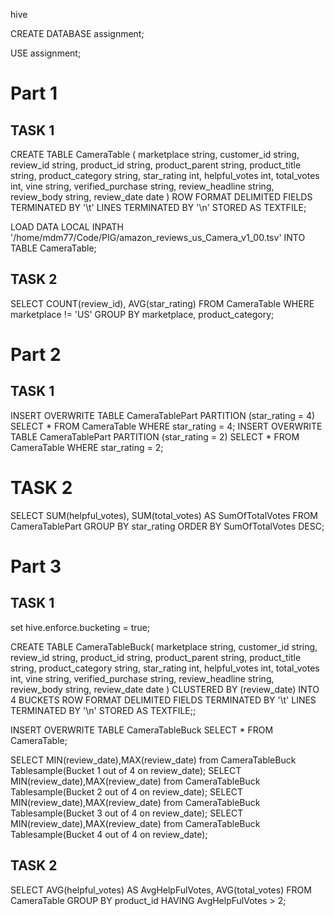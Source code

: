hive

CREATE DATABASE assignment;

USE assignment;

# Part 1

## TASK 1
CREATE TABLE CameraTable (
    marketplace string, customer_id string, review_id string, product_id string, product_parent string, product_title string, product_category string, star_rating int, helpful_votes int, total_votes int, vine string, verified_purchase string, review_headline string, review_body string, review_date date
)
ROW FORMAT DELIMITED FIELDS TERMINATED BY '\t' 
LINES TERMINATED BY '\n' 
STORED AS TEXTFILE;

LOAD DATA LOCAL INPATH '/home/mdm77/Code/PIG/amazon_reviews_us_Camera_v1_00.tsv' INTO TABLE CameraTable;

## TASK 2
SELECT COUNT(review_id), AVG(star_rating) FROM CameraTable WHERE marketplace != 'US' GROUP BY marketplace, product_category;

# Part 2

## TASK 1
INSERT OVERWRITE TABLE CameraTablePart PARTITION (star_rating = 4) SELECT * FROM CameraTable WHERE star_rating = 4;
INSERT OVERWRITE TABLE CameraTablePart PARTITION (star_rating = 2) SELECT * FROM CameraTable WHERE star_rating = 2;

# TASK 2
SELECT SUM(helpful_votes), SUM(total_votes) AS SumOfTotalVotes FROM CameraTablePart GROUP BY star_rating ORDER BY SumOfTotalVotes DESC;

# Part 3

## TASK 1
set hive.enforce.bucketing = true;

CREATE TABLE CameraTableBuck(
    marketplace string, customer_id string, review_id string, product_id string, product_parent string, product_title string, product_category string, star_rating int, helpful_votes int, total_votes int, vine string, verified_purchase string, review_headline string, review_body string, review_date date
)
CLUSTERED BY (review_date) INTO 4 BUCKETS
ROW FORMAT DELIMITED FIELDS TERMINATED BY '\t' 
LINES TERMINATED BY '\n' 
STORED AS TEXTFILE;;

INSERT OVERWRITE TABLE CameraTableBuck SELECT * FROM CameraTable;

SELECT MIN(review_date),MAX(review_date) from CameraTableBuck Tablesample(Bucket 1 out of 4 on review_date);
SELECT MIN(review_date),MAX(review_date) from CameraTableBuck Tablesample(Bucket 2 out of 4 on review_date);
SELECT MIN(review_date),MAX(review_date) from CameraTableBuck Tablesample(Bucket 3 out of 4 on review_date);
SELECT MIN(review_date),MAX(review_date) from CameraTableBuck Tablesample(Bucket 4 out of 4 on review_date);

## TASK 2
SELECT AVG(helpful_votes) AS AvgHelpFulVotes, AVG(total_votes) FROM CameraTable GROUP BY product_id HAVING AvgHelpFulVotes > 2;
